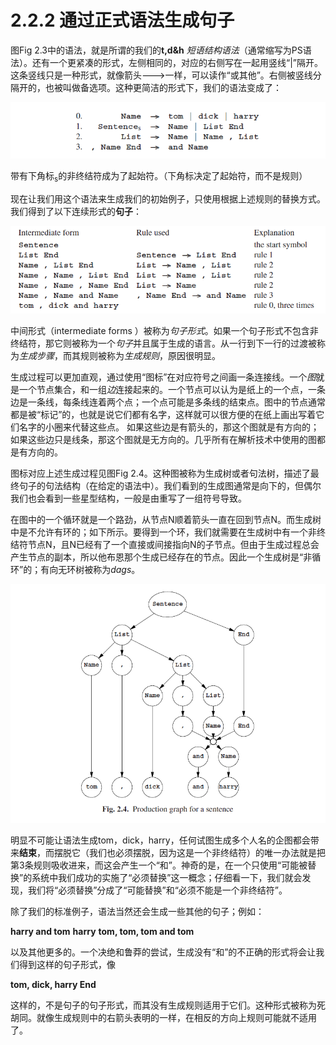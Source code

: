 # 2.2.2 通过正式语法生成句子

图Fig 2.3中的语法，就是所谓的我们的**t,d&h** *短语结构语法*（通常缩写为PS语法）。还有一个更紧凑的形式，左侧相同的，对应的右侧写在一起用竖线“|”隔开。这条竖线只是一种形式，就像箭头--->一样，可以读作“或其他”。右侧被竖线分隔开的，也被叫做备选项。这种更简洁的形式下，我们的语法变成了：

![图1](../../img/2.2.2_1.png)

带有下角标<sub>s</sub>的非终结符成为了起始符。（下角标决定了起始符，而不是规则）

现在让我们用这个语法来生成我们的初始例子，只使用根据上述规则的替换方式。我们得到了以下连续形式的**句子**：

![图2](../../img/2.2.2_2.png)

中间形式（intermediate forms ）被称为*句子形式*。如果一个句子形式不包含非终结符，那它则被称为一个*句子*并且属于生成的语言。从一行到下一行的过渡被称为*生成步骤*，而其规则被称为*生成规则*，原因很明显。

生成过程可以更加直观，通过使用“图标”在对应符号之间画一条连接线。一个*图*就是一个节点集合，和一组*边*连接起来的。一个节点可以认为是纸上的一个点，一条边是一条线，每条线连着两个点；一个点可能是多条线的结束点。图中的节点通常都是被“标记”的，也就是说它们都有名字，这样就可以很方便的在纸上画出写着它们名字的小圈来代替这些点。 如果这些边是有箭头的，那这个图就是有方向的；如果这些边只是线条，那这个图就是无方向的。几乎所有在解析技术中使用的图都是有方向的。

图标对应上述生成过程见图Fig 2.4。这种图被称为生成树或者句法树，描述了最终句子的句法结构（在给定的语法中）。我们看到的生成图通常是向下的，但偶尔我们也会看到一些星型结构，一般是由重写了一组符号导致。

在图中的一个循环就是一个路劲，从节点N顺着箭头一直在回到节点N。而生成树中是不允许有环的；如下所示。要得到一个环，我们就需要在生成树中有一个非终结符节点N，且N已经有了一个直接或间接指向N的子节点。但由于生成过程总会产生节点的副本，所以他布恩那个生成已经存在的节点。因此一个生成树是“非循环”的；有向无环树被称为*dags*。

![Fig 2.4](../../img/2.2.2_3-Fig.2.4.png)

明显不可能让语法生成tom，dick，harry，任何试图生成多个人名的企图都会带来**结束**，而摆脱它（我们也必须摆脱，因为这是一个非终结符）的唯一办法就是把第3条规则吸收进来，而这会产生一个“和”。神奇的是，在一个只使用“可能被替换”的系统中我们成功的实施了“必须替换”这一概念；仔细看一下，我们就会发现，我们将“必须替换”分成了“可能替换”和“必须不能是一个非终结符”。

除了我们的标准例子，语法当然还会生成一些其他的句子；例如：

**harry and tom**
**harry**
**tom, tom, tom and tom**

以及其他更多的。一个决绝和鲁莽的尝试，生成没有“和”的不正确的形式将会让我们得到这样的句子形式，像

**tom, dick, harry End**

这样的，不是句子的句子形式，而其没有生成规则适用于它们。这种形式被称为死胡同。就像生成规则中的右箭头表明的一样，在相反的方向上规则可能就不适用了。